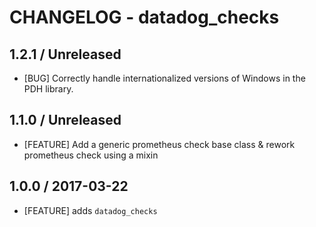 # CHANGELOG - datadog_checks

## 1.2.1 / Unreleased

* [BUG] Correctly handle internationalized versions of Windows in the PDH library.

## 1.1.0 / Unreleased

* [FEATURE] Add a generic prometheus check base class & rework prometheus check using a mixin


## 1.0.0 / 2017-03-22

* [FEATURE] adds `datadog_checks`
